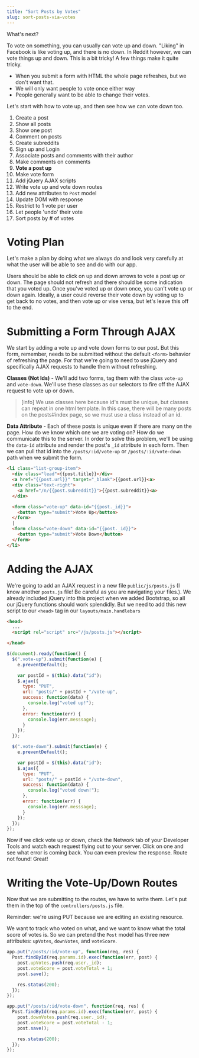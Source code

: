 ```yaml
---
title: "Sort Posts by Votes"
slug: sort-posts-via-votes
---
```


What's next?

To vote on something, you can usually can vote up and down. "Liking" in Facebook is like voting up, and there is no down. In Reddit however, we can vote things up and down. This is a bit tricky! A few things make it quite tricky.

* When you submit a form with HTML the whole page refreshes, but we don't want that.
* We will only want people to vote once either way
* People generally want to be able to change their votes.

Let's start with how to vote up, and then see how we can vote down too.

1. Create a post
1. Show all posts
1. Show one post
1. Comment on posts
1. Create subreddits
1. Sign up and Login
1. Associate posts and comments with their author
1. Make comments on comments
1. **Vote a post up**
  1. Make vote form
  1. Add jQuery AJAX scripts
  1. Write vote up and vote down routes
  1. Add new attributes to `Post` model
  1. Update DOM with response
  1. Restrict to 1 vote per user
  1. Let people 'undo' their vote
1. Sort posts by # of votes

# Voting Plan

Let's make a plan by doing what we always do and look very carefully at what the user will be able to see and do with our app.

Users should be able to click on up and down arrows to vote a post up or down. The page should not refresh and there should be some indication that you voted up. Once you've voted up or down once, you can't vote up or down again. Ideally, a user could reverse their vote down by voting up to get back to no votes, and then vote up or vise versa, but let's leave this off to the end.

# Submitting a Form Through AJAX

We start by adding a vote up and vote down forms to our post. But this form, remember, needs to be submitted without the default `<form>` behavior of refreshing the page. For that we're going to need to use jQuery and specifically AJAX requests to handle them without refreshing.

**Classes (Not Ids)** - We'll add two forms, tag them with the class `vote-up` and `vote-down`. We'll use these classes as our selectors to fire off the AJAX request to vote up or down.

> [info]
> We use classes here because id's must be unique, but classes can repeat in one html template. In this case, there will be many posts on the posts#index page, so we must use a class instead of an id.

**Data Attribute** - Each of these posts is unique even if there are many on the page. How do we know which one we are voting on? How do we communicate this to the server. In order to solve this problem, we'll be using the `data-id` attribute and render the post's `_id` attribute in each form. Then we can pull that id into the `/posts/:id/vote-up` or `/posts/:id/vote-down` path when we submit the form.

```html
<li class="list-group-item">
  <div class="lead">{{post.title}}</div>
  <a href="{{post.url}}" target="_blank">{{post.url}}<a>
  <div class="text-right">
    <a href="/n/{{post.subreddit}}">{{post.subreddit}}<a>
  </div>

  <form class="vote-up" data-id="{{post._id}}">
    <button type="submit">Vote Up</button>
  </form>
  |
  <form class="vote-down" data-id="{{post._id}}">
    <button type="submit">Vote Down</button>
  </form>
</li>
```

# Adding the AJAX

We're going to add an AJAX request in a new file `public/js/posts.js` (I know another `posts.js` file! Be careful as you are navigating your files.). We already included jQuery into this project when we added Bootstrap, so all our jQuery functions should work splendidly. But we need to add this new script to our `<head>` tag in our `layouts/main.handlebars`

```html
<head>
  ...
  <script rel="script" src="/js/posts.js"></script>

</head>
```

```js
$(document).ready(function() {
  $(".vote-up").submit(function(e) {
    e.preventDefault();

    var postId = $(this).data("id");
    $.ajax({
      type: "PUT",
      url: "posts/" + postId + "/vote-up",
      success: function(data) {
        console.log("voted up!");
      },
      error: function(err) {
        console.log(err.messsage);
      }
    });
  });

  $(".vote-down").submit(function(e) {
    e.preventDefault();

    var postId = $(this).data("id");
    $.ajax({
      type: "PUT",
      url: "posts/" + postId + "/vote-down",
      success: function(data) {
        console.log("voted down!");
      },
      error: function(err) {
        console.log(err.messsage);
      }
    });
  });
});
```

Now if we click vote up or down, check the Network tab of your Developer Tools and watch each request flying out to your server. Click on one and see what error is coming back. You can even preview the response. Route not found! Great!

# Writing the Vote-Up/Down Routes

Now that we are submitting to the routes, we have to write them. Let's put them in the top of the `controllers/posts.js` file.

Reminder: we're using PUT because we are editing an existing resource.

We want to track who voted on what, and we want to know what the total score of votes is. So we can pretend the `Post` model has three new attributes: `upVotes`, `downVotes`, and `voteScore`.

```js
app.put("/posts/:id/vote-up", function(req, res) {
  Post.findById(req.params.id).exec(function(err, post) {
    post.upVotes.push(req.user._id);
    post.voteScore = post.voteTotal + 1;
    post.save();

    res.status(200);
  });
});

app.put("/posts/:id/vote-down", function(req, res) {
  Post.findById(req.params.id).exec(function(err, post) {
    post.downVotes.push(req.user._id);
    post.voteScore = post.voteTotal - 1;
    post.save();

    res.status(200);
  });
});
```
